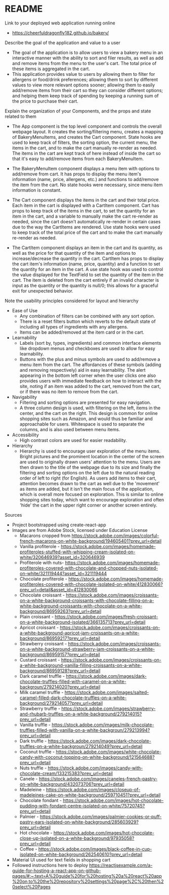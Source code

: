 # README

Link to your deployed web application running online

- https://cheerfuldragonfly182.github.io/bakery/

Describe the goal of the application and value to a user

- The goal of the application is to allow users to view a bakery menu in an interactive manner with the ability to sort and filer results, as well as add and remove items from the menu to the user's cart. The total price of these items is aggregated in the cart.
- This application provides value to users by allowing them to filter for allergens or food/drink preferences; allowing them to sort by different values to view more relevant options sooner; allowing them to easily add/remove items from their cart so they can consider different options; and helping them keep track of spending by keeping a running sum of the price to purchase their cart.

Explain the organization of your Components, and the props and state related to them

- The App component is the top level component and controls the overall webpage layout. It creates the sorting/filtering menu, creates a mapping of BakeryMenuItems, and creates the Cart component. State hooks are used to keep track of filters, the sorting option, the current menu, the items in the cart, and to make the cart manually re-render as needed. The items in the cart are kept track of here instead of inside the cart so that it's easy to add/remove items from each BakeryMenuItem.

- The BakeryMenuItem component displays a menu item with options to add/remove from cart. It has props to display the menu item's information (name, price, allergens, etc.) and functions to add/remove the item from the cart. No state hooks were necessary, since menu item information is constant.

- The Cart component displays the items in the cart and their total price. Each item in the cart is displayed with a CartItem component. Cart has props to keep track of the items in the cart, to set the quantity for an item in the cart, and a variable to manually make the cart re-render as needed, since the cart doesn't automatically re-render in certain cases due to the way the CartItems are rendered. Use state hooks were used to keep track of the total price of the cart and to make the cart manually re-render as needed.

- The CartItem component displays an item in the cart and its quantity, as well as the price for that quantity of the item and options to increase/decrease the quantity in the cart. CartItem has props to display the cart item's information (name, price, quantity) and a function to set the quantity for an item in the cart. A use state hook was used to control the value displayed for the TextField to set the quantity of the item in the cart. The item is deleted from the cart entirely if an invalid character is input as the quantity or the quantity is null/0; this allows for a graceful exit for unexpected behavior.

Note the usability principles considered for layout and hierarchy

- Ease of Use
  - Any combination of filters can be combined with any sort option.
  - There is a reset filters button which reverts to the default state of including all types of ingredients with any allergens.
  - Items can be added/removed at the item card or in the cart.
- Learnability
  - Labels (sort by, types, ingredients) and common interface elements like dropdown menus and checkboxes are used to allow for easy learnability.
  - Buttons with the plus and minus symbols are used to add/remove a menu item from the cart. The affordances of these symbols (adding and removing respectively) aid in easy learnability. The alert appearing in the bottom left corner when the user clicks one also provides users with immediate feedback on how to interact with the site, noting if an item was added to the cart, removed from the cart, or if there was no item to remove from the cart.
- Navigability
  - Filtering and sorting options are presented for easy navigation.
  - A three column design is used, with filtering on the left, items in the center, and the cart on the right. This design is common for online shopping sites such as Amazon, and would thus be familiar and approachable for users. Whitespace is used to separate the columns, and is also used between menu items.
- Accessibility
  - High contrast colors are used for easier readability.
- Hierarchy
  - Hierarchy is used to encourage user exploration of the menu items. Bright pictures and the prominent location in the center of the screen are used to originally drawn users' attention to the menu. Users are then drawn to the title of the webpage due to its size and finally the filtering and sorting options on the left due to the natural reading order of left to right (for English). As users add items to their cart, attention becomes drawn to the cart as well due to the 'movement' as items are added, but it isn't the main focus of the application, which is overall more focused on exploration. This is similar to online shopping sites today, which want to encourage exploration and often 'hide' the cart in the upper right corner or another screen entirely.

Sources

- Project bootstrapped using create-react-app
- Images are from Adobe Stock, licensed under Education License
  - Macarons cropped from https://stock.adobe.com/images/colorful-french-macarons-on-white-background/194605401?prev_url=detail
  - Vanilla profiterole - https://stock.adobe.com/images/homemade-profiteroles-stuffed-with-whipping-cream-isolated-on-white/320646939?asset_id=320646939
  - Profiterole with nuts- https://stock.adobe.com/images/homemade-profiteroles-covered-with-chocolate-and-chopped-nuts-isolated-on-white/321119444?asset_id=321119444
  - Chocolate profiterole - https://stock.adobe.com/images/homemade-profiteroles-covered-with-chocolate-isolated-on-white/412830066?prev_url=detail&asset_id=412830066
  - Chocolate croissant - https://stock.adobe.com/images/croissants-on-a-white-background-croissants-with-chocolate-filling-on-a-white-background-croissants-with-chocolate-on-a-white-background/86959263?prev_url=detail
  - Plain croissant - https://stock.adobe.com/images/fresh-croissant-on-a-white-background-isolated/366135713?prev_url=detail
  - Apricot croissant - https://stock.adobe.com/images/croissants-on-a-white-background-apricot-jam-croissants-on-a-white-background/86959217?prev_url=detail
  - Strawberry croissant - https://stock.adobe.com/images/croissants-on-a-white-background-strawberry-jam-croissants-on-a-white-background/86959157?prev_url=detail
  - Custard croissant - https://stock.adobe.com/images/croissants-on-a-white-background-vanilla-filling-croissants-on-a-white-background/86959128?prev_url=detail
  - Dark caramel truffle - https://stock.adobe.com/images/dark-chocolate-truffles-filled-with-caramel-on-a-white-backgroun/279214020?prev_url=detail
  - Milk caramel truffle - https://stock.adobe.com/images/salted-caramel-filled-dark-chocolate-truffles-on-a-white-background/279214057?prev_url=detail
  - Strawberry truffle - https://stock.adobe.com/images/strawberry-and-rhubarb-truffles-on-a-white-background/279214015?prev_url=detail
  - Vanilla truffle - https://stock.adobe.com/images/milk-chocolate-truffles-filled-with-vanilla-on-a-white-backgroun/279213994?prev_url=detail
  - Dark truffle - https://stock.adobe.com/images/dark-chocolate-truffles-on-a-white-backgroun/279214049?prev_url=detail
  - Coconut truffle - https://stock.adobe.com/images/white-chocolate-candy-with-coconut-topping-on-white-background/121564688?prev_url=detail
  - Nuts truffle - https://stock.adobe.com/images/candy-with-chocolate-cream/133215383?prev_url=detail
  - Canele - https://stock.adobe.com/images/caneles-french-pastry-on-white-background/432073706?prev_url=detail
  - Madeleine - https://stock.adobe.com/images/closeup-of-madeleines-cake-on-white-background/259710451?prev_url=detail
  - Chocolate fondant - https://stock.adobe.com/images/hot-chocolate-pudding-with-fondant-centre-isolated-on-white/75720745?prev_url=detail
  - Palmier - https://stock.adobe.com/images/palmier-cookies-or-puff-pastry-ears-isolated-on-white-background/285603929?prev_url=detail
  - Hot chocolate - https://stock.adobe.com/images/hot-chocolate-close-up-isolated-on-a-white-background/97935058?prev_url=detail
  - Coffee - https://stock.adobe.com/images/black-coffee-in-cup-isolated-on-white-background/262540610?prev_url=detail
- Material UI used for text fields in shopping cart
- Followed instructions here to deploy https://reactjsexample.com/a-guide-for-hosting-a-react-app-on-github-pages/#:~:text=A%20guide%20for%20hosting%20a%20react%20app%20on,to%20the%20repository%20settings%20page%2C%20then%20select%20Pages

